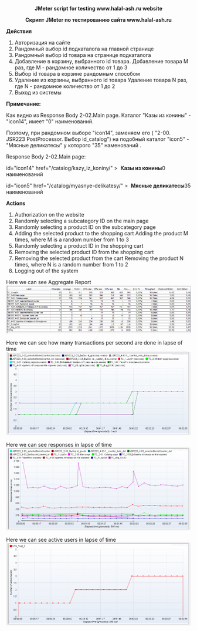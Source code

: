 <p align="center">
  <b>JMeter script for testing www.halal-ash.ru website</b>
</p>
<p align="center">
  <b>Скрипт JMeter по тестированию сайта www.halal-ash.ru</b>
</p>

<b>Действия</b>
1. Авторизация на сайте
2. Рандомный выбор id подкаталога на главной странице
3. Рандомный выбор id товара на странице подкаталога
4. Добавление в корзину, выбранного id товара. 
   Добавление товара M раз, где M - рандомное количество от 1 до 3
5. Выбор id товара в корзине рандомным способом
6. Удаление из корзины, выбранного id товара
   Удаление товара N раз, где N - рандомное количество от 1 до 2
7. Выход из системы

<b>Примечание:</b>
</p>
Как видно из Response Body 2-02.Main page. Каталог "Казы из конины" - "icon14", имеет "0" наименований.
</p>
Поэтому, при рандомном выборе "icon14", заменяем его ( "2-00. JSR223 PostProcessor. Выбор id_catalog") на подобный каталог "icon5" - "Мясные деликатесы" у которого "35" наменований .</p>
Response Body 2-02.Main page: </p>
id="icon14" href="/catalog/kazy_iz_koniny/" > 		<span>&nbsp;</span><b>Казы из конины</b><font>0 наименований</font></p>
id="icon5" href="/catalog/myasnye-delikatesy/" > 		<span>&nbsp;</span><b>Мясные деликатесы</b><font>35 наименований</font>

<p
</p>

<b>Actions</b>
1. Authorization on the website
2. Randomly selecting a subcategory ID on the main page
3. Randomly selecting a product ID on the subcategory page
4. Adding the selected product to the shopping cart
   Adding the product M times, where M is a random number from 1 to 3
5. Randomly selecting a product ID in the shopping cart
5. Removing the selected product ID from the shopping cart
6. Removing the selected product from the cart
   Removing the product N times, where N is a random number from 1 to 2
6. Logging out of the system
<p
</p>

Here we can see Aggregate Report
![Aggregate Report](Test_Results/1.aggregate_report.png?raw=true "Title")

Here we can see how many transactions per second are done in lapse of time
![Transactions per second](Test_Results/2.transactions_per_second.png?raw=true "Title")

Here we can see responses in lapse of time
![Response times over time](Test_Results/3.response_times_over_time.png?raw=true "Title")

Here we can see active users in lapse of time
![Active threads over time](Test_Results/4.active_threads_over_time.png?raw=true "Title")

